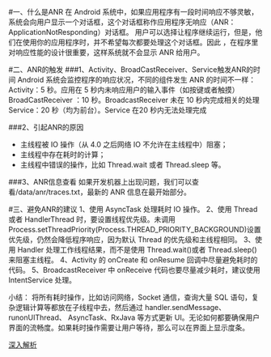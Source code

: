 #一、什么是ANR
在 Android 系统中，如果应用程序有一段时间响应不够灵敏，系统会向用户显示一个对话框，这个对话框称作应用程序无响应（ANR：ApplicationNotResponding）对话框。 用户可以选择让程序继续运行，但是，他们在使用你的应用程序时，并不希望每次都要处理这个对话框。因此 ，在程序里对响应性能的设计很重要，这样系统就不会显示 ANR 给用户。 

#二、ANR的触发
###1、Activity、BroadCastReceiver、Service触发ANR的时间
Android 系统会监控程序的响应状况，不同的组件发生 ANR 的时间不一样：
Activity：5 秒。应用在 5 秒内未响应用户的输入事件（如按键或者触摸）
BroadCastReceiver ：10 秒。BroadcastReceiver 未在 10 秒内完成相关的处理
Service：20 秒（均为前台）。Service 在20 秒内无法处理完成 

###2、引起ANR的原因
* 主线程被 IO 操作（从 4.0 之后网络 IO 不允许在主线程中）阻塞；
* 主线程中存在耗时的计算；
* 主线程中错误的操作，比如 Thread.wait 或者 Thread.sleep 等。

###3、ANR信息查看
如果开发机器上出现问题，我们可以查看/data/anr/traces.txt，最新的 ANR 信息在最开始部分。

#三、避免ANR的建议
1、使用 AsyncTask 处理耗时 IO 操作。
2、使用 Thread 或者 HandlerThread 时，要设置线程优先级。未调用 Process.setThreadPriority(Process.THREAD_PRIORITY_BACKGROUND)设置优先级，仍然会降低程序响应，因为默认 Thread 的优先级和主线程相同。 
3、使用 Handler 处理工作线程结果，而不是使用 Thread.wait()或者 Thread.sleep() 来阻塞主线程。 
4、Activity 的 onCreate 和 onResume 回调中尽量避免耗时的代码。 
5、BroadcastReceiver 中 onReceive 代码也要尽量减少耗时，建议使用 IntentService 处理。 

小结：
将所有耗时操作，比如访问网络，Socket 通信，查询大量 SQL 语句，复杂逻辑计算等都放在子线程中去，然后通过 handler.sendMessage、runonUIThread、 AsyncTask、RxJava 等方式更新 UI。无论如何都要确保用户界面的流畅度。如果耗时操作需要让用户等待，那么可以在界面上显示度条。

[深入解析](https://mp.weixin.qq.com/s?__biz=MzIwMTAzMTMxMg==&mid=2649493643&idx=1&sn=34b51d1f61bd2ecaa8fd0a2d39c4d1d1&chksm=8eec9b74b99b126246acc4547597dfe55c836b8f689b2d1a65bdf1ee2054ced2fc070bfa2678&mpshare=1&scene=24&srcid=0116vzNfMMv2dLizhAT8mEYq)